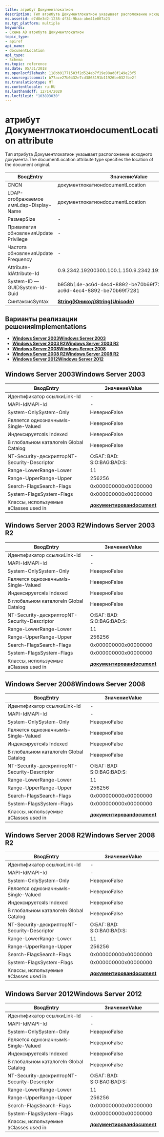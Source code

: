 ```yaml
---
title: атрибут Документлокатион
description: Тип атрибута Документлокатион указывает расположение исходного документа.
ms.assetid: e7d8e3d2-1238-4f34-9baa-abe41e007a23
ms.tgt_platform: multiple
keywords:
- Схема AD атрибута Документлокатион
topic_type:
- apiref
api_name:
- documentLocation
api_type:
- Schema
ms.topic: reference
ms.date: 05/31/2018
ms.openlocfilehash: 118bb91771503f2d524ab7f19e98ad0f149e23f5
ms.sourcegitcommit: b77ace27b0432e7cd3863191b11926be032fbe2f
ms.translationtype: MT
ms.contentlocale: ru-RU
ms.lasthandoff: 12/14/2020
ms.locfileid: "103893030"
---
```

# <a name="documentlocation-attribute"></a><span data-ttu-id="3ff6a-104">атрибут Документлокатион</span><span class="sxs-lookup"><span data-stu-id="3ff6a-104">documentLocation attribute</span></span>

<span data-ttu-id="3ff6a-105">Тип атрибута Документлокатион указывает расположение исходного документа.</span><span class="sxs-lookup"><span data-stu-id="3ff6a-105">The documentLocation attribute type specifies the location of the document original.</span></span>



| <span data-ttu-id="3ff6a-106">Ввод</span><span class="sxs-lookup"><span data-stu-id="3ff6a-106">Entry</span></span> | <span data-ttu-id="3ff6a-107">Значение</span><span class="sxs-lookup"><span data-stu-id="3ff6a-107">Value</span></span> |
|-------------------|---------------------------------------------|
| <span data-ttu-id="3ff6a-108">CN</span><span class="sxs-lookup"><span data-stu-id="3ff6a-108">CN</span></span>                | <span data-ttu-id="3ff6a-109">документлокатион</span><span class="sxs-lookup"><span data-stu-id="3ff6a-109">documentLocation</span></span>                            |
| <span data-ttu-id="3ff6a-110">LDAP-отображаемое имя</span><span class="sxs-lookup"><span data-stu-id="3ff6a-110">Ldap-Display-Name</span></span> | <span data-ttu-id="3ff6a-111">документлокатион</span><span class="sxs-lookup"><span data-stu-id="3ff6a-111">documentLocation</span></span>                            |
| <span data-ttu-id="3ff6a-112">Размер</span><span class="sxs-lookup"><span data-stu-id="3ff6a-112">Size</span></span>              | \-                                          |
| <span data-ttu-id="3ff6a-113">Привилегия обновления</span><span class="sxs-lookup"><span data-stu-id="3ff6a-113">Update Privilege</span></span>  | \-                                          |
| <span data-ttu-id="3ff6a-114">Частота обновления</span><span class="sxs-lookup"><span data-stu-id="3ff6a-114">Update Frequency</span></span>  | \-                                          |
| <span data-ttu-id="3ff6a-115">Attribute-Id</span><span class="sxs-lookup"><span data-stu-id="3ff6a-115">Attribute-Id</span></span>      | <span data-ttu-id="3ff6a-116">0.9.2342.19200300.100.1.15</span><span class="sxs-lookup"><span data-stu-id="3ff6a-116">0.9.2342.19200300.100.1.15</span></span>                  |
| <span data-ttu-id="3ff6a-117">System-ID — GUID</span><span class="sxs-lookup"><span data-stu-id="3ff6a-117">System-Id-Guid</span></span>    | <span data-ttu-id="3ff6a-118">b958b14e-ac6d-4ec4-8892-be70b69f7281</span><span class="sxs-lookup"><span data-stu-id="3ff6a-118">b958b14e-ac6d-4ec4-8892-be70b69f7281</span></span>        |
| <span data-ttu-id="3ff6a-119">Синтаксис</span><span class="sxs-lookup"><span data-stu-id="3ff6a-119">Syntax</span></span>            | [<span data-ttu-id="3ff6a-120">**String(Юникод)**</span><span class="sxs-lookup"><span data-stu-id="3ff6a-120">**String(Unicode)**</span></span>](s-string-unicode.md) |



## <a name="implementations"></a><span data-ttu-id="3ff6a-121">Варианты реализации решения</span><span class="sxs-lookup"><span data-stu-id="3ff6a-121">Implementations</span></span>

-   [<span data-ttu-id="3ff6a-122">**Windows Server 2003**</span><span class="sxs-lookup"><span data-stu-id="3ff6a-122">**Windows Server 2003**</span></span>](#windows-server-2003)
-   [<span data-ttu-id="3ff6a-123">**Windows Server 2003 R2**</span><span class="sxs-lookup"><span data-stu-id="3ff6a-123">**Windows Server 2003 R2**</span></span>](#windows-server-2003-r2)
-   [<span data-ttu-id="3ff6a-124">**Windows Server 2008**</span><span class="sxs-lookup"><span data-stu-id="3ff6a-124">**Windows Server 2008**</span></span>](#windows-server-2008)
-   [<span data-ttu-id="3ff6a-125">**Windows Server 2008 R2**</span><span class="sxs-lookup"><span data-stu-id="3ff6a-125">**Windows Server 2008 R2**</span></span>](#windows-server-2008-r2)
-   [<span data-ttu-id="3ff6a-126">**Windows Server 2012**</span><span class="sxs-lookup"><span data-stu-id="3ff6a-126">**Windows Server 2012**</span></span>](#windows-server-2012)

## <a name="windows-server-2003"></a><span data-ttu-id="3ff6a-127">Windows Server 2003</span><span class="sxs-lookup"><span data-stu-id="3ff6a-127">Windows Server 2003</span></span>



| <span data-ttu-id="3ff6a-128">Ввод</span><span class="sxs-lookup"><span data-stu-id="3ff6a-128">Entry</span></span> | <span data-ttu-id="3ff6a-129">Значение</span><span class="sxs-lookup"><span data-stu-id="3ff6a-129">Value</span></span> |
|------------------------|-------------------------------------------|
| <span data-ttu-id="3ff6a-130">Идентификатор ссылки</span><span class="sxs-lookup"><span data-stu-id="3ff6a-130">Link-Id</span></span>                | \-                                        |
| <span data-ttu-id="3ff6a-131">MAPI-Id</span><span class="sxs-lookup"><span data-stu-id="3ff6a-131">MAPI-Id</span></span>                | \-                                        |
| <span data-ttu-id="3ff6a-132">System-Only</span><span class="sxs-lookup"><span data-stu-id="3ff6a-132">System-Only</span></span>            | <span data-ttu-id="3ff6a-133">Неверно</span><span class="sxs-lookup"><span data-stu-id="3ff6a-133">False</span></span>                                     |
| <span data-ttu-id="3ff6a-134">Является однозначным</span><span class="sxs-lookup"><span data-stu-id="3ff6a-134">Is-Single-Valued</span></span>       | <span data-ttu-id="3ff6a-135">Неверно</span><span class="sxs-lookup"><span data-stu-id="3ff6a-135">False</span></span>                                     |
| <span data-ttu-id="3ff6a-136">Индексируется</span><span class="sxs-lookup"><span data-stu-id="3ff6a-136">Is Indexed</span></span>             | <span data-ttu-id="3ff6a-137">Неверно</span><span class="sxs-lookup"><span data-stu-id="3ff6a-137">False</span></span>                                     |
| <span data-ttu-id="3ff6a-138">В глобальном каталоге</span><span class="sxs-lookup"><span data-stu-id="3ff6a-138">In Global Catalog</span></span>      | <span data-ttu-id="3ff6a-139">Неверно</span><span class="sxs-lookup"><span data-stu-id="3ff6a-139">False</span></span>                                     |
| <span data-ttu-id="3ff6a-140">NT-Security-дескриптор</span><span class="sxs-lookup"><span data-stu-id="3ff6a-140">NT-Security-Descriptor</span></span> | <span data-ttu-id="3ff6a-141">О:БАГ: BAD: S:</span><span class="sxs-lookup"><span data-stu-id="3ff6a-141">O:BAG:BAD:S:</span></span>                              |
| <span data-ttu-id="3ff6a-142">Range-Lower</span><span class="sxs-lookup"><span data-stu-id="3ff6a-142">Range-Lower</span></span>            | <span data-ttu-id="3ff6a-143">1</span><span class="sxs-lookup"><span data-stu-id="3ff6a-143">1</span></span>                                         |
| <span data-ttu-id="3ff6a-144">Range-Upper</span><span class="sxs-lookup"><span data-stu-id="3ff6a-144">Range-Upper</span></span>            | <span data-ttu-id="3ff6a-145">256</span><span class="sxs-lookup"><span data-stu-id="3ff6a-145">256</span></span>                                       |
| <span data-ttu-id="3ff6a-146">Search-Flags</span><span class="sxs-lookup"><span data-stu-id="3ff6a-146">Search-Flags</span></span>           | <span data-ttu-id="3ff6a-147">0x00000000</span><span class="sxs-lookup"><span data-stu-id="3ff6a-147">0x00000000</span></span>                                |
| <span data-ttu-id="3ff6a-148">System-Flags</span><span class="sxs-lookup"><span data-stu-id="3ff6a-148">System-Flags</span></span>           | <span data-ttu-id="3ff6a-149">0x00000000</span><span class="sxs-lookup"><span data-stu-id="3ff6a-149">0x00000000</span></span>                                |
| <span data-ttu-id="3ff6a-150">Классы, используемые в</span><span class="sxs-lookup"><span data-stu-id="3ff6a-150">Classes used in</span></span>        | [<span data-ttu-id="3ff6a-151">**документирован**</span><span class="sxs-lookup"><span data-stu-id="3ff6a-151">**document**</span></span>](c-document.md)<br/> |



## <a name="windows-server-2003-r2"></a><span data-ttu-id="3ff6a-152">Windows Server 2003 R2</span><span class="sxs-lookup"><span data-stu-id="3ff6a-152">Windows Server 2003 R2</span></span>



| <span data-ttu-id="3ff6a-153">Ввод</span><span class="sxs-lookup"><span data-stu-id="3ff6a-153">Entry</span></span> | <span data-ttu-id="3ff6a-154">Значение</span><span class="sxs-lookup"><span data-stu-id="3ff6a-154">Value</span></span> |
|------------------------|-------------------------------------------|
| <span data-ttu-id="3ff6a-155">Идентификатор ссылки</span><span class="sxs-lookup"><span data-stu-id="3ff6a-155">Link-Id</span></span>                | \-                                        |
| <span data-ttu-id="3ff6a-156">MAPI-Id</span><span class="sxs-lookup"><span data-stu-id="3ff6a-156">MAPI-Id</span></span>                | \-                                        |
| <span data-ttu-id="3ff6a-157">System-Only</span><span class="sxs-lookup"><span data-stu-id="3ff6a-157">System-Only</span></span>            | <span data-ttu-id="3ff6a-158">Неверно</span><span class="sxs-lookup"><span data-stu-id="3ff6a-158">False</span></span>                                     |
| <span data-ttu-id="3ff6a-159">Является однозначным</span><span class="sxs-lookup"><span data-stu-id="3ff6a-159">Is-Single-Valued</span></span>       | <span data-ttu-id="3ff6a-160">Неверно</span><span class="sxs-lookup"><span data-stu-id="3ff6a-160">False</span></span>                                     |
| <span data-ttu-id="3ff6a-161">Индексируется</span><span class="sxs-lookup"><span data-stu-id="3ff6a-161">Is Indexed</span></span>             | <span data-ttu-id="3ff6a-162">Неверно</span><span class="sxs-lookup"><span data-stu-id="3ff6a-162">False</span></span>                                     |
| <span data-ttu-id="3ff6a-163">В глобальном каталоге</span><span class="sxs-lookup"><span data-stu-id="3ff6a-163">In Global Catalog</span></span>      | <span data-ttu-id="3ff6a-164">Неверно</span><span class="sxs-lookup"><span data-stu-id="3ff6a-164">False</span></span>                                     |
| <span data-ttu-id="3ff6a-165">NT-Security-дескриптор</span><span class="sxs-lookup"><span data-stu-id="3ff6a-165">NT-Security-Descriptor</span></span> | <span data-ttu-id="3ff6a-166">О:БАГ: BAD: S:</span><span class="sxs-lookup"><span data-stu-id="3ff6a-166">O:BAG:BAD:S:</span></span>                              |
| <span data-ttu-id="3ff6a-167">Range-Lower</span><span class="sxs-lookup"><span data-stu-id="3ff6a-167">Range-Lower</span></span>            | <span data-ttu-id="3ff6a-168">1</span><span class="sxs-lookup"><span data-stu-id="3ff6a-168">1</span></span>                                         |
| <span data-ttu-id="3ff6a-169">Range-Upper</span><span class="sxs-lookup"><span data-stu-id="3ff6a-169">Range-Upper</span></span>            | <span data-ttu-id="3ff6a-170">256</span><span class="sxs-lookup"><span data-stu-id="3ff6a-170">256</span></span>                                       |
| <span data-ttu-id="3ff6a-171">Search-Flags</span><span class="sxs-lookup"><span data-stu-id="3ff6a-171">Search-Flags</span></span>           | <span data-ttu-id="3ff6a-172">0x00000000</span><span class="sxs-lookup"><span data-stu-id="3ff6a-172">0x00000000</span></span>                                |
| <span data-ttu-id="3ff6a-173">System-Flags</span><span class="sxs-lookup"><span data-stu-id="3ff6a-173">System-Flags</span></span>           | <span data-ttu-id="3ff6a-174">0x00000000</span><span class="sxs-lookup"><span data-stu-id="3ff6a-174">0x00000000</span></span>                                |
| <span data-ttu-id="3ff6a-175">Классы, используемые в</span><span class="sxs-lookup"><span data-stu-id="3ff6a-175">Classes used in</span></span>        | [<span data-ttu-id="3ff6a-176">**документирован**</span><span class="sxs-lookup"><span data-stu-id="3ff6a-176">**document**</span></span>](c-document.md)<br/> |



## <a name="windows-server-2008"></a><span data-ttu-id="3ff6a-177">Windows Server 2008</span><span class="sxs-lookup"><span data-stu-id="3ff6a-177">Windows Server 2008</span></span>



| <span data-ttu-id="3ff6a-178">Ввод</span><span class="sxs-lookup"><span data-stu-id="3ff6a-178">Entry</span></span> | <span data-ttu-id="3ff6a-179">Значение</span><span class="sxs-lookup"><span data-stu-id="3ff6a-179">Value</span></span> |
|------------------------|-------------------------------------------|
| <span data-ttu-id="3ff6a-180">Идентификатор ссылки</span><span class="sxs-lookup"><span data-stu-id="3ff6a-180">Link-Id</span></span>                | \-                                        |
| <span data-ttu-id="3ff6a-181">MAPI-Id</span><span class="sxs-lookup"><span data-stu-id="3ff6a-181">MAPI-Id</span></span>                | \-                                        |
| <span data-ttu-id="3ff6a-182">System-Only</span><span class="sxs-lookup"><span data-stu-id="3ff6a-182">System-Only</span></span>            | <span data-ttu-id="3ff6a-183">Неверно</span><span class="sxs-lookup"><span data-stu-id="3ff6a-183">False</span></span>                                     |
| <span data-ttu-id="3ff6a-184">Является однозначным</span><span class="sxs-lookup"><span data-stu-id="3ff6a-184">Is-Single-Valued</span></span>       | <span data-ttu-id="3ff6a-185">Неверно</span><span class="sxs-lookup"><span data-stu-id="3ff6a-185">False</span></span>                                     |
| <span data-ttu-id="3ff6a-186">Индексируется</span><span class="sxs-lookup"><span data-stu-id="3ff6a-186">Is Indexed</span></span>             | <span data-ttu-id="3ff6a-187">Неверно</span><span class="sxs-lookup"><span data-stu-id="3ff6a-187">False</span></span>                                     |
| <span data-ttu-id="3ff6a-188">В глобальном каталоге</span><span class="sxs-lookup"><span data-stu-id="3ff6a-188">In Global Catalog</span></span>      | <span data-ttu-id="3ff6a-189">Неверно</span><span class="sxs-lookup"><span data-stu-id="3ff6a-189">False</span></span>                                     |
| <span data-ttu-id="3ff6a-190">NT-Security-дескриптор</span><span class="sxs-lookup"><span data-stu-id="3ff6a-190">NT-Security-Descriptor</span></span> | <span data-ttu-id="3ff6a-191">О:БАГ: BAD: S:</span><span class="sxs-lookup"><span data-stu-id="3ff6a-191">O:BAG:BAD:S:</span></span>                              |
| <span data-ttu-id="3ff6a-192">Range-Lower</span><span class="sxs-lookup"><span data-stu-id="3ff6a-192">Range-Lower</span></span>            | <span data-ttu-id="3ff6a-193">1</span><span class="sxs-lookup"><span data-stu-id="3ff6a-193">1</span></span>                                         |
| <span data-ttu-id="3ff6a-194">Range-Upper</span><span class="sxs-lookup"><span data-stu-id="3ff6a-194">Range-Upper</span></span>            | <span data-ttu-id="3ff6a-195">256</span><span class="sxs-lookup"><span data-stu-id="3ff6a-195">256</span></span>                                       |
| <span data-ttu-id="3ff6a-196">Search-Flags</span><span class="sxs-lookup"><span data-stu-id="3ff6a-196">Search-Flags</span></span>           | <span data-ttu-id="3ff6a-197">0x00000000</span><span class="sxs-lookup"><span data-stu-id="3ff6a-197">0x00000000</span></span>                                |
| <span data-ttu-id="3ff6a-198">System-Flags</span><span class="sxs-lookup"><span data-stu-id="3ff6a-198">System-Flags</span></span>           | <span data-ttu-id="3ff6a-199">0x00000000</span><span class="sxs-lookup"><span data-stu-id="3ff6a-199">0x00000000</span></span>                                |
| <span data-ttu-id="3ff6a-200">Классы, используемые в</span><span class="sxs-lookup"><span data-stu-id="3ff6a-200">Classes used in</span></span>        | [<span data-ttu-id="3ff6a-201">**документирован**</span><span class="sxs-lookup"><span data-stu-id="3ff6a-201">**document**</span></span>](c-document.md)<br/> |



## <a name="windows-server-2008-r2"></a><span data-ttu-id="3ff6a-202">Windows Server 2008 R2</span><span class="sxs-lookup"><span data-stu-id="3ff6a-202">Windows Server 2008 R2</span></span>



| <span data-ttu-id="3ff6a-203">Ввод</span><span class="sxs-lookup"><span data-stu-id="3ff6a-203">Entry</span></span> | <span data-ttu-id="3ff6a-204">Значение</span><span class="sxs-lookup"><span data-stu-id="3ff6a-204">Value</span></span> |
|------------------------|-------------------------------------------|
| <span data-ttu-id="3ff6a-205">Идентификатор ссылки</span><span class="sxs-lookup"><span data-stu-id="3ff6a-205">Link-Id</span></span>                | \-                                        |
| <span data-ttu-id="3ff6a-206">MAPI-Id</span><span class="sxs-lookup"><span data-stu-id="3ff6a-206">MAPI-Id</span></span>                | \-                                        |
| <span data-ttu-id="3ff6a-207">System-Only</span><span class="sxs-lookup"><span data-stu-id="3ff6a-207">System-Only</span></span>            | <span data-ttu-id="3ff6a-208">Неверно</span><span class="sxs-lookup"><span data-stu-id="3ff6a-208">False</span></span>                                     |
| <span data-ttu-id="3ff6a-209">Является однозначным</span><span class="sxs-lookup"><span data-stu-id="3ff6a-209">Is-Single-Valued</span></span>       | <span data-ttu-id="3ff6a-210">Неверно</span><span class="sxs-lookup"><span data-stu-id="3ff6a-210">False</span></span>                                     |
| <span data-ttu-id="3ff6a-211">Индексируется</span><span class="sxs-lookup"><span data-stu-id="3ff6a-211">Is Indexed</span></span>             | <span data-ttu-id="3ff6a-212">Неверно</span><span class="sxs-lookup"><span data-stu-id="3ff6a-212">False</span></span>                                     |
| <span data-ttu-id="3ff6a-213">В глобальном каталоге</span><span class="sxs-lookup"><span data-stu-id="3ff6a-213">In Global Catalog</span></span>      | <span data-ttu-id="3ff6a-214">Неверно</span><span class="sxs-lookup"><span data-stu-id="3ff6a-214">False</span></span>                                     |
| <span data-ttu-id="3ff6a-215">NT-Security-дескриптор</span><span class="sxs-lookup"><span data-stu-id="3ff6a-215">NT-Security-Descriptor</span></span> | <span data-ttu-id="3ff6a-216">О:БАГ: BAD: S:</span><span class="sxs-lookup"><span data-stu-id="3ff6a-216">O:BAG:BAD:S:</span></span>                              |
| <span data-ttu-id="3ff6a-217">Range-Lower</span><span class="sxs-lookup"><span data-stu-id="3ff6a-217">Range-Lower</span></span>            | <span data-ttu-id="3ff6a-218">1</span><span class="sxs-lookup"><span data-stu-id="3ff6a-218">1</span></span>                                         |
| <span data-ttu-id="3ff6a-219">Range-Upper</span><span class="sxs-lookup"><span data-stu-id="3ff6a-219">Range-Upper</span></span>            | <span data-ttu-id="3ff6a-220">256</span><span class="sxs-lookup"><span data-stu-id="3ff6a-220">256</span></span>                                       |
| <span data-ttu-id="3ff6a-221">Search-Flags</span><span class="sxs-lookup"><span data-stu-id="3ff6a-221">Search-Flags</span></span>           | <span data-ttu-id="3ff6a-222">0x00000000</span><span class="sxs-lookup"><span data-stu-id="3ff6a-222">0x00000000</span></span>                                |
| <span data-ttu-id="3ff6a-223">System-Flags</span><span class="sxs-lookup"><span data-stu-id="3ff6a-223">System-Flags</span></span>           | <span data-ttu-id="3ff6a-224">0x00000000</span><span class="sxs-lookup"><span data-stu-id="3ff6a-224">0x00000000</span></span>                                |
| <span data-ttu-id="3ff6a-225">Классы, используемые в</span><span class="sxs-lookup"><span data-stu-id="3ff6a-225">Classes used in</span></span>        | [<span data-ttu-id="3ff6a-226">**документирован**</span><span class="sxs-lookup"><span data-stu-id="3ff6a-226">**document**</span></span>](c-document.md)<br/> |



## <a name="windows-server-2012"></a><span data-ttu-id="3ff6a-227">Windows Server 2012</span><span class="sxs-lookup"><span data-stu-id="3ff6a-227">Windows Server 2012</span></span>



| <span data-ttu-id="3ff6a-228">Ввод</span><span class="sxs-lookup"><span data-stu-id="3ff6a-228">Entry</span></span> | <span data-ttu-id="3ff6a-229">Значение</span><span class="sxs-lookup"><span data-stu-id="3ff6a-229">Value</span></span> |
|------------------------|-------------------------------------------|
| <span data-ttu-id="3ff6a-230">Идентификатор ссылки</span><span class="sxs-lookup"><span data-stu-id="3ff6a-230">Link-Id</span></span>                | \-                                        |
| <span data-ttu-id="3ff6a-231">MAPI-Id</span><span class="sxs-lookup"><span data-stu-id="3ff6a-231">MAPI-Id</span></span>                | \-                                        |
| <span data-ttu-id="3ff6a-232">System-Only</span><span class="sxs-lookup"><span data-stu-id="3ff6a-232">System-Only</span></span>            | <span data-ttu-id="3ff6a-233">Неверно</span><span class="sxs-lookup"><span data-stu-id="3ff6a-233">False</span></span>                                     |
| <span data-ttu-id="3ff6a-234">Является однозначным</span><span class="sxs-lookup"><span data-stu-id="3ff6a-234">Is-Single-Valued</span></span>       | <span data-ttu-id="3ff6a-235">Неверно</span><span class="sxs-lookup"><span data-stu-id="3ff6a-235">False</span></span>                                     |
| <span data-ttu-id="3ff6a-236">Индексируется</span><span class="sxs-lookup"><span data-stu-id="3ff6a-236">Is Indexed</span></span>             | <span data-ttu-id="3ff6a-237">Неверно</span><span class="sxs-lookup"><span data-stu-id="3ff6a-237">False</span></span>                                     |
| <span data-ttu-id="3ff6a-238">В глобальном каталоге</span><span class="sxs-lookup"><span data-stu-id="3ff6a-238">In Global Catalog</span></span>      | <span data-ttu-id="3ff6a-239">Неверно</span><span class="sxs-lookup"><span data-stu-id="3ff6a-239">False</span></span>                                     |
| <span data-ttu-id="3ff6a-240">NT-Security-дескриптор</span><span class="sxs-lookup"><span data-stu-id="3ff6a-240">NT-Security-Descriptor</span></span> | <span data-ttu-id="3ff6a-241">О:БАГ: BAD: S:</span><span class="sxs-lookup"><span data-stu-id="3ff6a-241">O:BAG:BAD:S:</span></span>                              |
| <span data-ttu-id="3ff6a-242">Range-Lower</span><span class="sxs-lookup"><span data-stu-id="3ff6a-242">Range-Lower</span></span>            | <span data-ttu-id="3ff6a-243">1</span><span class="sxs-lookup"><span data-stu-id="3ff6a-243">1</span></span>                                         |
| <span data-ttu-id="3ff6a-244">Range-Upper</span><span class="sxs-lookup"><span data-stu-id="3ff6a-244">Range-Upper</span></span>            | <span data-ttu-id="3ff6a-245">256</span><span class="sxs-lookup"><span data-stu-id="3ff6a-245">256</span></span>                                       |
| <span data-ttu-id="3ff6a-246">Search-Flags</span><span class="sxs-lookup"><span data-stu-id="3ff6a-246">Search-Flags</span></span>           | <span data-ttu-id="3ff6a-247">0x00000000</span><span class="sxs-lookup"><span data-stu-id="3ff6a-247">0x00000000</span></span>                                |
| <span data-ttu-id="3ff6a-248">System-Flags</span><span class="sxs-lookup"><span data-stu-id="3ff6a-248">System-Flags</span></span>           | <span data-ttu-id="3ff6a-249">0x00000000</span><span class="sxs-lookup"><span data-stu-id="3ff6a-249">0x00000000</span></span>                                |
| <span data-ttu-id="3ff6a-250">Классы, используемые в</span><span class="sxs-lookup"><span data-stu-id="3ff6a-250">Classes used in</span></span>        | [<span data-ttu-id="3ff6a-251">**документирован**</span><span class="sxs-lookup"><span data-stu-id="3ff6a-251">**document**</span></span>](c-document.md)<br/> |



 

 





